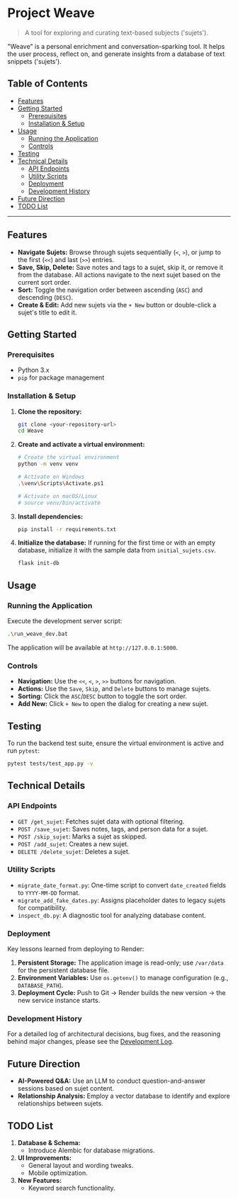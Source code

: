 # Project Weave

> A tool for exploring and curating text-based subjects ('sujets').

"Weave" is a personal enrichment and conversation-sparking tool. It helps the user process, reflect on, and generate insights from a database of text snippets ('sujets').

## Table of Contents

- [Features](#features)
- [Getting Started](#getting-started)
  - [Prerequisites](#prerequisites)
  - [Installation & Setup](#installation--setup)
- [Usage](#usage)
  - [Running the Application](#running-the-application)
  - [Controls](#controls)
- [Testing](#testing)
- [Technical Details](#technical-details)
  - [API Endpoints](#api-endpoints)
  - [Utility Scripts](#utility-scripts)
  - [Deployment](#deployment)
  - [Development History](#development-history)
- [Future Direction](#future-direction)
- [TODO List](#todo-list)

---

## Features

- **Navigate Sujets:** Browse through sujets sequentially (`<`, `>`), or jump to the first (`<<`) and last (`>>`) entries.
- **Save, Skip, Delete:** Save notes and tags to a sujet, skip it, or remove it from the database. All actions navigate to the next sujet based on the current sort order.
- **Sort:** Toggle the navigation order between ascending (`ASC`) and descending (`DESC`).
- **Create & Edit:** Add new sujets via the `+ New` button or double-click a sujet's title to edit it.

## Getting Started

### Prerequisites

- Python 3.x
- `pip` for package management

### Installation & Setup

1.  **Clone the repository:**
    ```bash
    git clone <your-repository-url>
    cd Weave
    ```

2.  **Create and activate a virtual environment:**
    ```bash
    # Create the virtual environment
    python -m venv venv

    # Activate on Windows
    .\venv\Scripts\Activate.ps1

    # Activate on macOS/Linux
    # source venv/bin/activate
    ```

3.  **Install dependencies:**
    ```bash
    pip install -r requirements.txt
    ```

4.  **Initialize the database:**
    If running for the first time or with an empty database, initialize it with the sample data from `initial_sujets.csv`.
    ```bash
    flask init-db
    ```

## Usage

### Running the Application

Execute the development server script:

```bash
.\run_weave_dev.bat
```

The application will be available at `http://127.0.0.1:5000`.

### Controls

- **Navigation:** Use the `<<`, `<`, `>`, `>>` buttons for navigation.
- **Actions:** Use the `Save`, `Skip`, and `Delete` buttons to manage sujets.
- **Sorting:** Click the `ASC`/`DESC` button to toggle the sort order.
- **Add New:** Click `+ New` to open the dialog for creating a new sujet.

## Testing

To run the backend test suite, ensure the virtual environment is active and run `pytest`:

```bash
pytest tests/test_app.py -v
```

## Technical Details

### API Endpoints

- `GET /get_sujet`: Fetches sujet data with optional filtering.
- `POST /save_sujet`: Saves notes, tags, and person data for a sujet.
- `POST /skip_sujet`: Marks a sujet as skipped.
- `POST /add_sujet`: Creates a new sujet.
- `DELETE /delete_sujet`: Deletes a sujet.

### Utility Scripts

- `migrate_date_format.py`: One-time script to convert `date_created` fields to `YYYY-MM-DD` format.
- `migrate_add_fake_dates.py`: Assigns placeholder dates to legacy sujets for compatibility.
- `inspect_db.py`: A diagnostic tool for analyzing database content.

### Deployment

Key lessons learned from deploying to Render:
1.  **Persistent Storage:** The application image is read-only; use `/var/data` for the persistent database file.
2.  **Environment Variables:** Use `os.getenv()` to manage configuration (e.g., `DATABASE_PATH`).
3.  **Deployment Cycle:** Push to Git -> Render builds the new version -> the new service instance starts.

### Development History

For a detailed log of architectural decisions, bug fixes, and the reasoning behind major changes, please see the [Development Log](memory.md).

## Future Direction

- **AI-Powered Q&A:** Use an LLM to conduct question-and-answer sessions based on sujet content.
- **Relationship Analysis:** Employ a vector database to identify and explore relationships between sujets.

## TODO List

1.  **Database & Schema:**
    - Introduce Alembic for database migrations.
2.  **UI Improvements:**
    - General layout and wording tweaks.
    - Mobile optimization.
3.  **New Features:**
    - Keyword search functionality.
